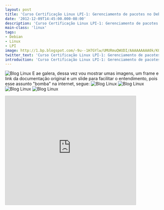 ```yaml
---
layout: post
title: 'Curso Certificação Linux LPI-1: Gerenciamento de pacotes no Debian'
date: '2012-12-09T14:45:00.000-08:00'
description: 'Curso Certificação Linux LPI-1: Gerenciamento de pacotes no Debian'
main-class: 'linux'
tags:
- Debian
- Linux
- LPI
image: http://1.bp.blogspot.com/-9u--1H7GYlw/UMURmuQWUDI/AAAAAAAAA0k/KQK5z-k-_Dg/s72-c/deb1.png
twitter_text: 'Curso Certificação Linux LPI-1: Gerenciamento de pacotes no Debian'
introduction: 'Curso Certificação Linux LPI-1: Gerenciamento de pacotes no Debian'
---
```

![Blog Linux](http://1.bp.blogspot.com/-9u--1H7GYlw/UMURmuQWUDI/AAAAAAAAA0k/KQK5z-k-_Dg/s400/deb1.png "Blog Linux")
E ae galera, dessa vez vou mostrar umas imagens, um frame e link da documentação original e um slide para facilitar o entendimento, pois esse assunto "bomba" na internet, segue:
![Blog Linux](http://3.bp.blogspot.com/-rOvvpyo0cJc/UMURnZaFBAI/AAAAAAAAA0s/x5BgsK0bn2I/s400/deb2.png "Blog Linux")
![Blog Linux](http://4.bp.blogspot.com/-38lAQXk0mKg/UMURn9C65nI/AAAAAAAAA00/R62OhsVEC_c/s400/deb3.png "Blog Linux")
![Blog Linux](http://3.bp.blogspot.com/-0RxHkx9YVQk/UMURpv4cFrI/AAAAAAAAA1E/G5QA9xvgrKw/s400/deb5.png "Blog Linux")
![Blog Linux](http://3.bp.blogspot.com/-g2i1kltTwIk/UMURo0mZy6I/AAAAAAAAA08/hQVqXBKAlds/s400/deb4.png "Blog Linux")
<iframe allowfullscreen="allowfullscreen" frameborder="0" height="356" marginheight="0" marginwidth="0" mozallowfullscreen="mozallowfullscreen" scrolling="no" src="http://www.slideshare.net/slideshow/embed_code/15561295" style="border-width: 1px 1px 0; border: 1px solid #CCC; margin-bottom: 5px;" webkitallowfullscreen="webkitallowfullscreen" width="427">  
 Gerenciamento de pacotes no Debian  from Marcos da Boa Morte 
aptana aptitude
apt-cache aptitude-create-state-bundle
apt-cdrom aptitude-curses
apt-config aptitude-run-state-bundle
aptdcon apt-key
apt-extracttemplates apt-listchanges
apt-ftparchive apt-mark
apt-get apt-sortpkgs
Documentação original: 
<iframe allowfullscreen="allowfullscreen" frameborder="0" height="356" marginheight="0" marginwidth="0" mozallowfullscreen="mozallowfullscreen" scrolling="yes" src="http://www.debian.org/doc/manuals/apt-howto/ch1.pt-br.html" style="border-width: 1px 1px 0; border: 1px solid #CCC; margin-bottom: 5px;" webkitallowfullscreen="webkitallowfullscreen" width="590">   
Link: Debian
